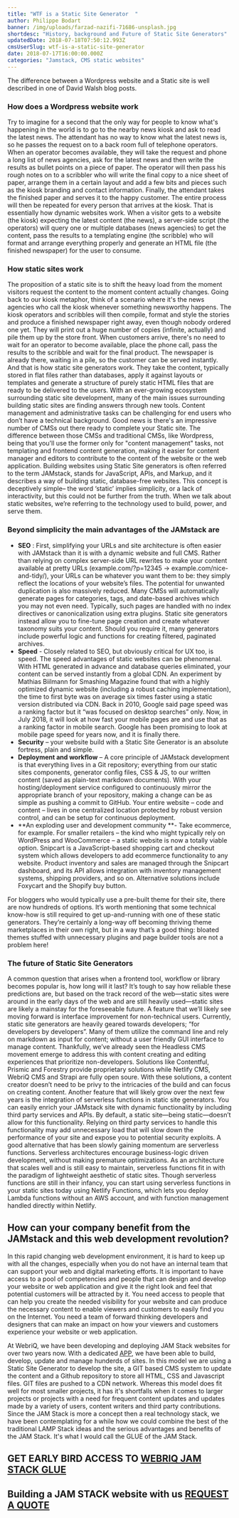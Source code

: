```yaml
---
title: "WTF is a Static Site Generator  "
author: Philippe Bodart
banner: /img/uploads/farzad-nazifi-71686-unsplash.jpg
shortdesc: "History, background and Future of Static Site Generators"
updatedDate: 2018-07-18T07:50:12.993Z
cmsUserSlug: wtf-is-a-static-site-generator
date: 2018-07-17T16:00:00.000Z
categories: "Jamstack, CMS static websites"
---
```


The difference between a Wordpress website and a Static site is well described in one of David Walsh blog posts. 
### How does a Wordpress website work
Try to imagine for a second that the only way for people to know what's happening in the world is to go to the nearby news kiosk and ask to read the latest news. The attendant has no way to know what the latest news is, so he passes the request on to a back room full of telephone operators. When an operator becomes available, they will take the request and phone a long list of news agencies, ask for the latest news and then write the results as bullet points on a piece of paper. The operator will then pass his rough notes on to a scribbler who will write the final copy to a nice sheet of paper, arrange them in a certain layout and add a few bits and pieces such as the kiosk branding and contact information. Finally, the attendant takes the finished paper and serves it to the happy customer. The entire process will then be repeated for every person that arrives at the kiosk.
That is essentially how dynamic websites work. When a visitor gets to a website (the kiosk) expecting the latest content (the news), a server-side script (the operators) will query one or multiple databases (news agencies) to get the content, pass the results to a templating engine (the scribble) who will format and arrange everything properly and generate an HTML file (the finished newspaper) for the user to consume.
### How static sites work
The proposition of a static site is to shift the heavy load from the moment visitors request the content to the moment content actually changes. Going back to our kiosk metaphor, think of a scenario where it's the news agencies who call the kiosk whenever something newsworthy happens. The kiosk operators and scribbles will then compile, format and style the stories and produce a finished newspaper right away, even though nobody ordered one yet. They will print out a huge number of copies (infinite, actually) and pile them up by the store front. When customers arrive, there's no need to wait for an operator to become available, place the phone call, pass the results to the scribble and wait for the final product. The newspaper is already there, waiting in a pile, so the customer can be served instantly.
And that is how static site generators work. They take the content, typically stored in flat files rather than databases, apply it against layouts or templates and generate a structure of purely static HTML files that are ready to be delivered to the users.
With an ever-growing ecosystem surrounding static site development, many of the main issues surrounding building static sites are finding answers through new tools.
Content management and administrative tasks can be challenging for end users who don’t have a technical background. Good news is there's an impressive number of  CMSs out there ready to complete your Static site. The difference between those CMSs and traditional CMSs, like Wordpress, being that you'll use the former only for "content management" tasks, not templating and frontend content generation, making it easier for content manager and editors to contribute to the content of the website or the web application.
Building websites using Static Site generators is often referred to the term JAMstack, stands for JavaScript, APIs, and Markup, and it describes a way of building static, database-free websites. This concept is deceptively simple– the word ‘static’ implies simplicity, or a lack of interactivity, but this could not be further from the truth. When we talk about static websites, we’re referring to the technology used to build, power, and serve them.

### Beyond simplicity the main advantages of the JAMstack are 
-	**SEO** : First, simplifying your URLs and site architecture is often easier with JAMstack than it is with a dynamic website and full CMS. Rather than relying on complex server-side URL rewrites to make your content available at pretty URLs (example.com/?p=12345 → example.com/nice-and-tidy/), your URLs can be whatever you want them to be: they simply reflect the locations of your website’s files.
The potential for unwanted duplication is also massively reduced. Many CMSs will automatically generate pages for categories, tags, and date-based archives which you may not even need. Typically, such pages are handled with no index directives or canonicalization using extra plugins. Static site generators instead allow you to fine-tune page creation and create whatever taxonomy suits your content. Should you require it, many generators include powerful logic and functions for creating filtered, paginated archives.
-	**Speed** - Closely related to SEO, but obviously critical for UX too, is speed.
The speed advantages of static websites can be phenomenal. With HTML generated in advance and database queries eliminated, your content can be served instantly from a global CDN. An experiment by Mathias Biilmann for Smashing Magazine found that with a highly optimized dynamic website (including a robust caching implementation), the time to first byte was on average six times faster using a static version distributed via CDN. Back in 2010, Google said page speed was a ranking factor but it “was focused on desktop searches” only. Now, in July 2018, it will look at how fast your mobile pages are and use that as a ranking factor in mobile search. Google has been promising to look at mobile page speed for years now, and it is finally there. 
-	**Security** – your website build with a Static Site Generator is an absolute fortress, plain and simple.
-	**Deployment and workflow** – A core principle of JAMstack development is that everything lives in a Git repository; everything from our static sites components, generator config files, CSS & JS, to our written content (saved as plain-text markdown documents). With your hosting/deployment service configured to continuously mirror the appropriate branch of your repository, making a change can be as simple as pushing a commit to GitHub. Your entire website – code and content – lives in one centralized location protected by robust version control, and can be setup for continuous deployment.
-	**An exploding user and development community **- Take ecommerce, for example. For smaller retailers – the kind who might typically rely on WordPress and WooCommerce – a static website is now a totally viable option. Snipcart is a JavaScript-based shopping cart and checkout system which allows developers to add ecommerce functionality to any website. Product inventory and sales are managed through the Snipcart dashboard, and its API allows integration with inventory management systems, shipping providers, and so on. Alternative solutions include Foxycart and the Shopify buy button.

For bloggers who would typically use a pre-built theme for their site, there are now hundreds of options. It’s worth mentioning that some technical know-how is still required to get up-and-running with one of these static generators. They’re certainly a long-way off becoming thriving theme marketplaces in their own right, but in a way that’s a good thing: bloated themes stuffed with unnecessary plugins and page builder tools are not a problem here!


### The future of Static Site Generators
A common question that arises when a frontend tool, workflow or library becomes popular is, how long will it last? It’s tough to say how reliable these predictions are, but based on the track record of the web—static sites were around in the early days of the web and are still heavily used—static sites are likely a mainstay for the foreseeable future.
A feature that we’ll likely see moving forward is interface improvement for non-technical users. Currently, static site generators are heavily geared towards developers; “for developers by developers”. Many of them utilize the command line and rely on markdown as input for content; without a user friendly GUI interface to manage content. Thankfully, we’ve already seen the Headless CMS movement emerge to address this with content creating and editing experiences that prioritize non-developers. Solutions like Contentful, Prismic and Forestry provide proprietary solutions while Netlify CMS, WebriQ CMS and Strapi are fully open soure. With these solutions, a content creator doesn’t need to be privy to the intricacies of the build and can focus on creating content.
Another feature that will likely grow over the next few years is the integration of serverless functions in static site generators. You can easily enrich your JAMstack site with dynamic functionality by including third party services and APIs. By default, a static site—being static—doesn’t allow for this functionality. Relying on third party services to handle this functionality may add unnecessary load that will slow down the performance of your site and expose you to potential security exploits.
A good alternative that has been slowly gaining momentum are serverless functions. Serverless architectures encourage business-logic driven development, without making premature optimizations. As an architecture that scales well and is still easy to maintain, serverless functions fit in with the paradigm of lightweight aesthetic of static sites. Though serverless functions are still in their infancy, you can start using serverless functions in your static sites today using Netlify Functions, which lets you deploy Lambda functions without an AWS account, and with function management handled directly within Netlify.

## How can your company benefit from the JAMstack and this web development revolution?
In this rapid changing web development environment, it is hard to keep up with all the changes, especially when you do not have an internal team that can support your web and digital marketing efforts. It is important to have access to a pool of competencies and people that can design and develop your website or web application and give it the right look and feel that potential customers will be attracted by it. You need access to people that can help you create the needed visibility for your website and can produce the necessary content to enable viewers and customers to easily find you on the Internet. You need a team of forward thinking developers and designers that can make an impact on how your viewers and customers experience your website or web application.

At WebriQ, we have been developing and deploying JAM Stack websites for over two years now. With a dedicated [APP](http://app.webriq.com), we have been able to build, develop, update and manage hunderds of sites. In this model we are using a Static Site Generator to develop the site, a GIT based CMS system to update the content and a Github repository to store all HTML, CSS and Javascript files. GIT files are pushed to a CDN network. Whereas this model does fit well for most smaller projects, it has it's shortfalls when it comes to larger projects or projects with a need for frequent content updates and updates made by a variety of users, content writers and third party contributions. Since the JAM Stack is more a concept then a real technology stack, we have been contemplating for a while how we could combine the best of the traditional LAMP Stack ideas and the serious advantages and benefits of the JAM Stack. It's what I would call the GLUE of the JAM Stack.

## GET EARLY BIRD ACCESS TO [WEBRIQ JAM STACK GLUE](http://madmarketing.webriq.services/f/3)
## Building a JAM STACK website with us [REQUEST A QUOTE ](http://requestforquote.webriq.services)